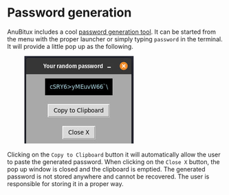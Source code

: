 # Password generation

AnuBitux includes a cool [password generation tool](https://github.com/ASeriousMister/passgen.py). It can be started from the menu with the proper launcher or simply typing `password` in the terminal. It will provide a little pop up as the following.

<figure><img src="../.gitbook/assets/passgen.jpg" alt=""><figcaption></figcaption></figure>

Clicking on the `Copy to Clipboard` button it will automatically allow the user to paste the generated password. When clicking on the `Close X` button, the pop up window is closed and the clipboard is emptied. The generated password is not stored anywhere and cannot be recovered. The user is responsible for storing it in a proper way.
